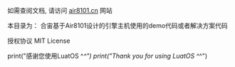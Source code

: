 如需查阅文档, 请访问 [air8101.cn](http://air8101.cn) 网站

本目录为：
合宙基于Air8101设计的引擎主机使用的demo代码或者解决方案代码


授权协议
MIT License

print("感谢您使用LuatOS ^_^")
print("Thank you for using LuatOS ^_^")
